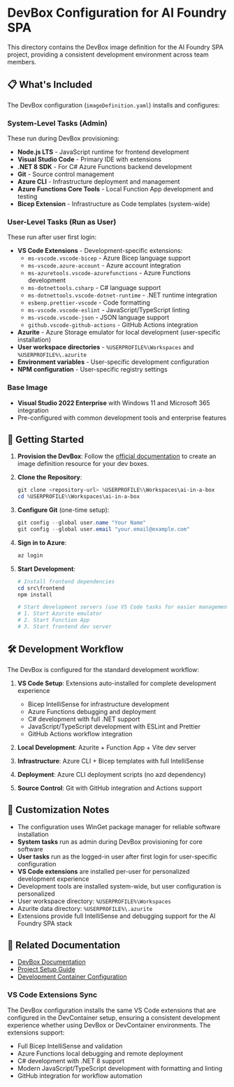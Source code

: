 # DevBox Configuration for AI Foundry SPA

This directory contains the DevBox image definition for the AI Foundry SPA project, providing a consistent development environment across team members.

## 📋 What's Included

The DevBox configuration (`imageDefinition.yaml`) installs and configures:

### System-Level Tasks (Admin)
These run during DevBox provisioning:
- **Node.js LTS** - JavaScript runtime for frontend development
- **Visual Studio Code** - Primary IDE with extensions
- **.NET 8 SDK** - For C# Azure Functions backend development
- **Git** - Source control management
- **Azure CLI** - Infrastructure deployment and management
- **Azure Functions Core Tools** - Local Function App development and testing
- **Bicep Extension** - Infrastructure as Code templates (system-wide)

### User-Level Tasks (Run as User)
These run after user first login:
- **VS Code Extensions** - Development-specific extensions:
  - `ms-vscode.vscode-bicep` - Azure Bicep language support
  - `ms-vscode.azure-account` - Azure account integration
  - `ms-azuretools.vscode-azurefunctions` - Azure Functions development
  - `ms-dotnettools.csharp` - C# language support
  - `ms-dotnettools.vscode-dotnet-runtime` - .NET runtime integration
  - `esbenp.prettier-vscode` - Code formatting
  - `ms-vscode.vscode-eslint` - JavaScript/TypeScript linting
  - `ms-vscode.vscode-json` - JSON language support
  - `github.vscode-github-actions` - GitHub Actions integration
- **Azurite** - Azure Storage emulator for local development (user-specific installation)
- **User workspace directories** - `%USERPROFILE%\Workspaces` and `%USERPROFILE%\.azurite`
- **Environment variables** - User-specific development configuration
- **NPM configuration** - User-specific registry settings

### Base Image
- **Visual Studio 2022 Enterprise** with Windows 11 and Microsoft 365 integration
- Pre-configured with common development tools and enterprise features

## 🚀 Getting Started

1. **Provision the DevBox**: Follow the [official documentation](https://learn.microsoft.com/en-us/azure/dev-box/concept-what-are-team-customizations) to create an image definition resource for your dev boxes.

2. **Clone the Repository**: 
   ```powershell
   git clone <repository-url> %USERPROFILE%\Workspaces\ai-in-a-box
   cd %USERPROFILE%\Workspaces\ai-in-a-box
   ```

3. **Configure Git** (one-time setup):
   ```powershell
   git config --global user.name "Your Name"
   git config --global user.email "your.email@example.com"
   ```

4. **Sign in to Azure**:
   ```powershell
   az login
   ```

5. **Start Development**:
   ```powershell
   # Install frontend dependencies
   cd src\frontend
   npm install
   
   # Start development servers (use VS Code tasks for easier management)
   # 1. Start Azurite emulator
   # 2. Start Function App
   # 3. Start frontend dev server
   ```

## 🛠️ Development Workflow

The DevBox is configured for the standard development workflow:

1. **VS Code Setup**: Extensions auto-installed for complete development experience
   - Bicep IntelliSense for infrastructure development
   - Azure Functions debugging and deployment
   - C# development with full .NET support
   - JavaScript/TypeScript development with ESLint and Prettier
   - GitHub Actions workflow integration

2. **Local Development**: Azurite + Function App + Vite dev server
3. **Infrastructure**: Azure CLI + Bicep templates with full IntelliSense
4. **Deployment**: Azure CLI deployment scripts (no azd dependency)
5. **Source Control**: Git with GitHub integration and Actions support

## 📝 Customization Notes

- The configuration uses WinGet package manager for reliable software installation
- **System tasks** run as admin during DevBox provisioning for core software
- **User tasks** run as the logged-in user after first login for user-specific configuration
- **VS Code extensions** are installed per-user for personalized development experience
- Development tools are installed system-wide, but user configuration is personalized
- User workspace directory: `%USERPROFILE%\Workspaces`
- Azurite data directory: `%USERPROFILE%\.azurite`
- Extensions provide full IntelliSense and debugging support for the AI Foundry SPA stack

## 🔗 Related Documentation

- [DevBox Documentation](https://learn.microsoft.com/en-us/azure/dev-box/)
- [Project Setup Guide](../documentation/SETUP.md)
- [Development Container Configuration](../.devcontainer/devcontainer.json)

### VS Code Extensions Sync
The DevBox configuration installs the same VS Code extensions that are configured in the DevContainer setup, ensuring a consistent development experience whether using DevBox or DevContainer environments. The extensions support:
- Full Bicep IntelliSense and validation
- Azure Functions local debugging and remote deployment
- C# development with .NET 8 support
- Modern JavaScript/TypeScript development with formatting and linting
- GitHub integration for workflow automation
